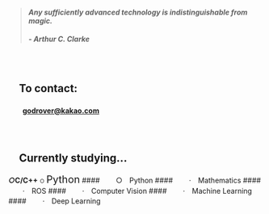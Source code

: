 > #### *Any sufficiently advanced technology is indistinguishable from magic.*
> ##### - Arthur C. Clarke

　

## 　**To contact:**
#### 　　godrover@kakao.com

　

## 　**Currently studying...**
<h5 style="display:inline;">○</h5><h4 style="display:inline;">C/C++</h4>
<span style="font-size:10px;">○</span>
<span style="font-size:20px;">Python</span>
#### 　　○　Python
#### 　　·　Mathematics
#### 　　·　ROS
#### 　　·　Computer Vision
#### 　　·　Machine Learning
#### 　　·　Deep Learning

